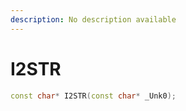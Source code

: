 ```yaml
---
description: No description available 
---
```


# I2STR

```cpp
const char* I2STR(const char* _Unk0);
```